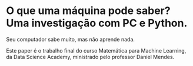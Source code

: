 # O que uma máquina pode saber? Uma investigação com PC e Python.
Seu computador sabe muito, mas não aprende nada. 

Este paper é o trabalho final do curso Matemática para Machine Learning, da Data Science Academy, ministrado pelo professor Daniel Mendes.


